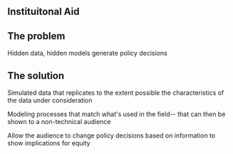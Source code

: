

## Instituitonal Aid


## 


## The problem

Hidden data, hidden models generate policy decisions

## The solution

Simulated data that replicates to the extent possible the characteristics of the data under consideration

Modeling processes that match what's used in the field-- that can then be shown to a non-technical audience

Allow the audience to change policy decisions based on information to show implications for equity

